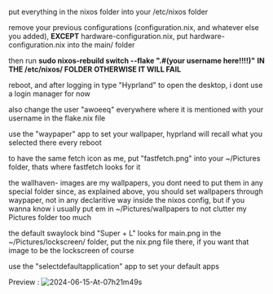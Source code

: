 
put everything in the nixos folder into your /etc/nixos folder

remove your previous configurations (configuration.nix, and whatever else you added), **EXCEPT** hardware-configuration.nix, put hardware-configuration.nix into the main/ folder

then run **sudo nixos-rebuild switch --flake ".#(your username here!!!!)"** **IN THE /etc/nixos/ FOLDER OTHERWISE IT WILL FAIL**

reboot, and after logging in type "Hyprland" to open the desktop, i dont use a login manager for now

also change the user "awoeeq" everywhere where it is mentioned with your username in the flake.nix file

use the "waypaper" app to set your wallpaper, hyprland will recall what you selected there every reboot

to have the same fetch icon as me, put "fastfetch.png" into your ~/Pictures folder, thats where fastfetch looks for it 

the wallhaven- images are my wallpapers, you dont need to put them in any special folder since, as explained above, you should set wallpapers through waypaper, not in any declaritive way inside the nixos config, but if you wanna know i usually put em in ~/Pictures/wallpapers to not clutter my Pictures folder too much

the default swaylock bind "Super + L" looks for main.png in the ~/Pictures/lockscreen/ folder, put the nix.png file there, if you want that image to be the lockscreen of course

use the "selectdefaultapplication" app to set your default apps

Preview :
![2024-06-15-At-07h21m49s](https://github.com/MiyaSHs/dots/assets/124814309/4f09aac8-77a1-4005-9ab4-d579488fff89)
